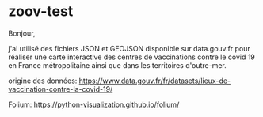 # zoov-test
Bonjour,

j'ai utilisé des fichiers JSON et GEOJSON disponible sur data.gouv.fr pour réaliser une carte interactive des centres de vaccinations contre le covid 19 en France métropolitaine ainsi que dans les territoires d'outre-mer.

origine des données: https://www.data.gouv.fr/fr/datasets/lieux-de-vaccination-contre-la-covid-19/

Folium: https://python-visualization.github.io/folium/

